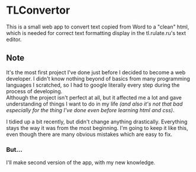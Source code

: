# TLConvertor

This is a small web app to convert text copied from Word to a "clean" html, which is needed for correct text formatting display in the tl.rulate.ru's text editor.

## Note

It's the most first project I've done just before I decided to become a web developer. I didn't know nothing beyond of basics from many programming languages I scratched, so I had to google literally every step during the process of developing.  
Although the project isn't perfect at all, but it affected me a lot and gave understanding of things I want to do in my life _(and also it's not that bad especially for the thing I've done even before learning html and css)_.

I tidied up a bit recently, but didn't change anything drastically. Everything stays the way it was from the most beginning. I'm going to keep it like this, even though there are many obvious mistakes which are easy to fix.

### But...

I'll make second version of the app, with my new knowledge.
